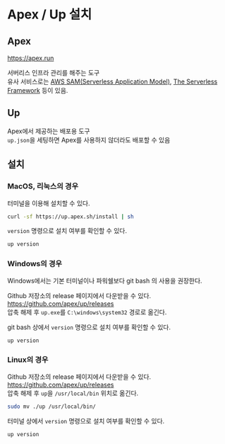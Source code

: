 # Apex / Up 설치

## Apex

https://apex.run

서버리스 인프라 관리를 해주는 도구  
유사 서비스로는 [AWS SAM(Serverless Application Model)](https://docs.aws.amazon.com/ko_kr/lambda/latest/dg/serverless_app.html), [The Serverless Framework](https://github.com/serverless/serverless) 등이 있음.

## Up

Apex에서 제공하는 배포용 도구  
`up.json`을 세팅하면 Apex를 사용하지 않더라도 배포할 수 있음

## 설치

### MacOS, 리눅스의 경우

터미널을 이용해 설치할 수 있다.

```bash
curl -sf https://up.apex.sh/install | sh
```

`version` 명령으로 설치 여부를 확인할 수 있다.

```bash
up version
```

### Windows의 경우

Windows에서는 기본 터미널이나 파워쉘보다 git bash 의 사용을 권장한다.

Github 저장소의 release 페이지에서 다운받을 수 있다.  
https://github.com/apex/up/releases  
압축 해제 후 `up.exe`를 `C:\windows\system32` 경로로 옮긴다.

git bash 상에서 `version` 명령으로 설치 여부를 확인할 수 있다.

```bash
up version
```

### Linux의 경우

Github 저장소의 release 페이지에서 다운받을 수 있다.  
https://github.com/apex/up/releases  
압축 해제 후 `up`을 `/usr/local/bin` 위치로 옮긴다.

```bash
sudo mv ./up /usr/local/bin/
```

터미널 상에서 `version` 명령으로 설치 여부를 확인할 수 있다.

```bash
up version
```
